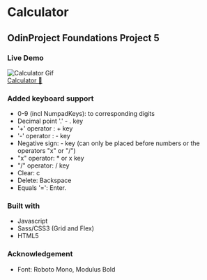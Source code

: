 # Calculator  
## OdinProject Foundations Project 5

### Live Demo
![Calculator Gif](https://media.giphy.com/media/RJHMGOkCYEbABC0keq/giphy.gif)  
[Calculator 🧮](https://sorphil.github.io/Calculator/)   

### Added keyboard support
 - 0-9 (incl NumpadKeys): to corresponding digits
 - Decimal point '.' - . key
 - '+' operator : + key
 -  '-' operator : - key
 - Negative sign: - key (can only be placed before numbers or the operators "x" or "/")
 - "x" operator: * or x key
 - "/" operator: / key
 - Clear: c
 - Delete:  Backspace
 - Equals '=':  Enter.  

### Built with
- Javascript
- Sass/CSS3 (Grid and Flex)
- HTML5

### Acknowledgement
- Font: Roboto Mono, Modulus Bold 


